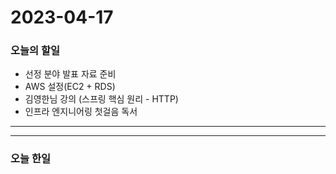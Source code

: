 2023-04-17
==========

### 오늘의 할일
* 선정 분야 발표 자료 준비
* AWS 설정(EC2 + RDS)
* 김영한님 강의 (스프링 핵심 원리 - HTTP)
* 인프라 엔지니어링 첫걸음 독서
<hr/>
<hr/>

### 오늘 한일